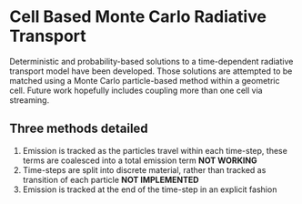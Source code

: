 # Cell Based Monte Carlo Radiative Transport

Deterministic and probability-based solutions to a time-dependent radiative transport model have been developed. Those solutions are attempted to be matched using a Monte Carlo particle-based method within a geometric cell. Future work hopefully includes coupling more than one cell via streaming.

## Three methods detailed

1. Emission is tracked as the particles travel within each time-step, these terms are coalesced into a total emission term
   **NOT WORKING**
2. Time-steps are split into discrete material, rather than tracked as transition of each particle
   **NOT IMPLEMENTED**
3. Emission is tracked at the end of the time-step in an explicit fashion
